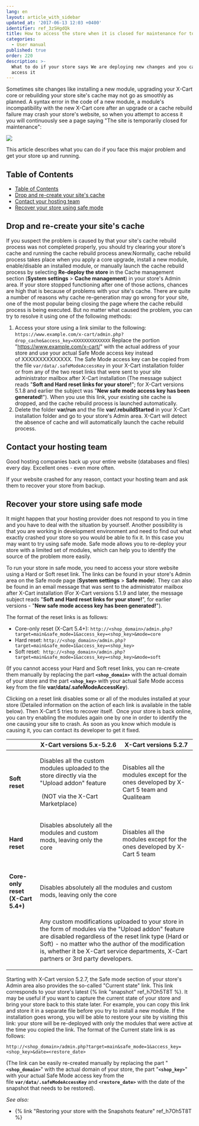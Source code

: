 ```yaml
---
lang: en
layout: article_with_sidebar
updated_at: '2017-06-13 12:03 +0400'
identifier: ref_3zSHgdQk
title: How to access the store when it is closed for maintenance for too long
categories:
  - User manual
published: true
order: 220
description: >-
  What to do if your store says We are deploying new changes and you cannot
  access it
---
```


Sometimes site changes like installing a new module, upgrading your X-Cart core or rebuilding your store site's cache may not go as smoothly as planned. A syntax error in the code of a new module, a module's incompatibility with the new X-Cart core after an upgrade or a cache rebuild failure may crash your store's website, so when you attempt to access it you will continuously see a page saying "The site is temporarily closed for maintenance":

![]({{site.baseurl}}/attachments/7504187/7602636.png)

This article describes what you can do if you face this major problem and get your store up and running. 

## Table of Contents

*   [Table of Contents](#table-of-contents)
*   [Drop and re-create your site's cache](#drop-and-re-create-your-sites-cache)
*   [Contact your hosting team](#contact-your-hosting-team)
*   [Recover your store using safe mode](#recover-your-store-using-safe-mode)

## Drop and re-create your site's cache

If you suspect the problem is caused by that your site's cache rebuild process was not completed properly, you should try clearing your store's cache and running the cache rebuild process anew.Normally, cache rebuild process takes place when you apply a core upgrade, install a new module, enable/disable an installed module, or manually launch the cache rebuild process by selecting **Re-deploy the store** in the Cache management section (**System settings** > **Cache management**) in your store's Admin area. If your store stopped functioning after one of those actions, chances are high that is because of problems with your site's cache. There are quite a number of reasons why cache re-generation may go wrong for your site, one of the most popular being closing the page where the cache rebuild process is being executed. But no matter what caused the problem, you can try to resolve it using one of the following methods:

1.  Access your store using a link similar to the following:
    `https://www.example.com/x-cart/admin.php?drop_cache&access_key=XXXXXXXXXXXXXX`
    Replace the portion "https://www.example.com/x-cart/" with the actual address of your store and use your actual Safe Mode access key instead of XXXXXXXXXXXXXX. The Safe Mode access key can be copied from the file `var/data/.safeModeAccessKey` in your X-Cart installation folder or from any of the two reset links that were sent to your site administrator mailbox after X-Cart installation (The message subject reads "**Soft and Hard reset links for your store!**"; for X-Cart versions 5.1.8 and earlier the subject was "**New safe mode access key has been generated!**").
    When you use this link, your existing site cache is dropped, and the cache rebuild process is launched automatically.
2.  Delete the folder **var/run** and the file **var/.rebuildStarted** in your X-Cart installation folder and go to your store's Admin area. X-Cart will detect the absence of cache and will automatically launch the cache rebuild process.

## Contact your hosting team

Good hosting companies back up your entire website (databases and files) every day. Excellent ones - even more often.

If your website crashed for any reason, contact your hosting team and ask them to recover your store from backup.

## Recover your store using safe mode

It might happen that your hosting provider does not respond to you in time and you have to deal with the situation by yourself. Another possibility is that you are working in development environment and need to find out what exactly crashed your store so you would be able to fix it. In this case you may want to try using safe mode. Safe mode allows you to re-deploy your store with a limited set of modules, which can help you to identify the source of the problem more easily.

To run your store in safe mode, you need to access your store website using a Hard or Soft reset link. The links can be found in your store's Admin area on the Safe mode page (**System settings** > **Safe mode**). They can also be found in an email message that was sent to the administrator mailbox after X-Cart installation (For X-Cart versions 5.1.9 and later, the message subject reads "**Soft and Hard reset links for your store!**", for earlier versions - "**New safe mode access key has been generated!**"). 

The format of the reset links is as follows:

*   Core-only reset (X-Cart 5.4+):
    `http://<shop_domain>/admin.php?target=main&safe_mode=1&access_key=<shop_key>&mode=core`
*   Hard reset:
    `http://<shop_domain>/admin.php?target=main&safe_mode=1&access_key=<shop_key>`
*   Soft reset: 
    `http://<shop_domain>/admin.php?target=main&safe_mode=1&access_key=<shop_key>&mode=soft`

(If you cannot access your Hard and Soft reset links, you can re-create them manually by replacing the part __`<shop_domain>`__ with the actual domain of your store and the part __`<shop_key>`__ with your actual Safe Mode access key from the file **var/data/.safeModeAccessKey**).

Clicking on a reset link disables some or all of the modules installed at your store (Detailed information on the action of each link is available in the table below). Then X-Cart 5 tries to recover itself.  Once your store is back online, you can try enabling the modules again one by one in order to identify the one causing your site to crash. As soon as you know which module is causing it, you can contact its developer to get it fixed. 

<table class="ui celled padded compact small table">
  <thead>
  <tr >
      <th class="confluenceTh">&nbsp;</th>
      <th  class="confluenceTh">X-Cart versions 5.x-5.2.6</th>
      <th colspan="1"  class="confluenceTh">X-Cart versions 5.2.7</th>
    </tr>
  </thead>
  <tbody >
    <tr >
      <td  class="confluenceTd"><strong>Soft reset</strong>
      </td>
      <td  class="confluenceTd">
        <p>Disables all the custom modules uploaded to the store directly <span>via the "Upload addon" feature </span>
        </p>
        <p><span>&nbsp;</span>(NOT via the X-Cart Marketplace)</p>
      </td>
      <td colspan="1"  class="confluenceTd"><span>Disables all the modules except for the ones developed by X-Cart 5 team and Qualiteam </span>
      </td>
    </tr>
    <tr>
      <td  class="confluenceTd"><strong>Hard reset</strong>
      </td>
      <td  class="confluenceTd">
        <p>Disables absolutely all the modules and custom mods, leaving only the core</p>
        <p>&nbsp;</p>
      </td>
      <td colspan="1"  class="confluenceTd"><span>Disables all the modules except for the ones developed by X-Cart 5 team</span>
      </td>
    </tr>
    <tr>
      <td  class="confluenceTd"><strong>Core-only reset (X-Cart 5.4+)</strong>
      </td>
      <td colspan="2" class="confluenceTd">
        <span>Disables absolutely all the modules and custom mods, leaving only the core</span>
      </td>
    </tr>
    <tr >
      <td colspan="1" class="confluenceTd">&nbsp;</td>
      <td colspan="2"  class="confluenceTd">
        <p>Any custom modifications uploaded to your store in the form of modules via the "Upload addon" feature are disabled regardless of the reset link type (Hard or Soft) - no matter who the author of the modification is, whether it be X-Cart service departments, X-Cart partners or 3rd party developers.</p>
      </td>
    </tr>
  </tbody>
</table>

Starting with X-Cart version 5.2.7, the Safe mode section of your store's Admin area also provides the so-called "Current state" link. This link corresponds to your store's latest {% link "snapshot" ref_h7Oh5T8T %}. It may be useful if you want to capture the current state of your store and bring your store back to this state later. For example, you can copy this link and store it in a separate file before you try to install a new module. If the installation goes wrong, you will be able to restore your site by visiting this link: your store will be re-deployed with only the modules that were active at the time you copied the link. The format of the Current state link is as follows:

`http://<shop_domain>/admin.php?target=main&safe_mode=1&access_key=<shop_key>&date=<restore_date>`

(The link can be easily re-created manually by replacing the part "__`<shop_domain>`__" with the actual domain of your store, the part "__`<shop_key>`__" with your actual Safe Mode access key from the file __`var/data/.safeModeAccessKey`__ and __`<restore_date>`__ with the date of the snapshot that needs to be restored).

_See also:_

*   {% link "Restoring your store with the Snapshots feature" ref_h7Oh5T8T %}
